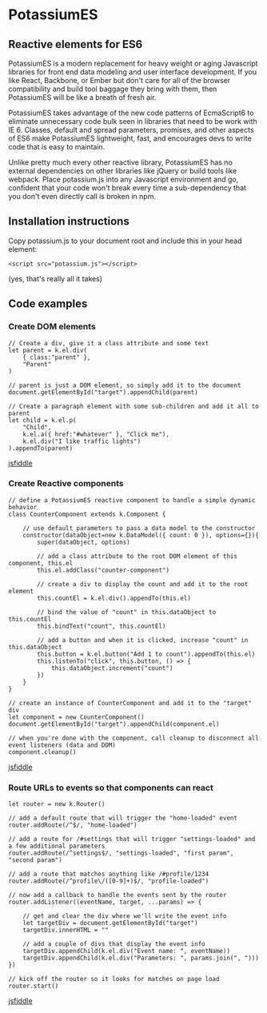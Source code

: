 # PotassiumES

## Reactive elements for ES6

PotassiumES is a modern replacement for heavy weight or aging Javascript libraries for front end data modeling and user interface development. If you like React, Backbone, or Ember but don't care for all of the browser compatibility and build tool baggage they bring with them, then PotassiumES will be like a breath of fresh air.

PotassiumES takes advantage of the new code patterns of EcmaScript6 to eliminate unnecessary code bulk seen in libraries that need to be work with IE 6. Classes, default and spread parameters, promises, and other aspects of ES6 make PotassiumES lightweight, fast, and encourages devs to write code that is easy to maintain.

Unlike pretty much every other reactive library, PotassiumES has no external dependencies on other libraries like jQuery or build tools like webpack. Place potassium.js into any Javascript environment and go, confident that your code won't break every time a sub-dependency that you don't even directly call is broken in npm.

## Installation instructions

Copy potassium.js to your document root and include this in your head element:

	<script src="potassium.js"></script>

(yes, that's really all it takes)

## Code examples

### Create DOM elements

	// Create a div, give it a class attribute and some text
	let parent = k.el.div(
		{ class:"parent" }, 
		"Parent"
	)
	
	// parent is just a DOM element, so simply add it to the document
	document.getElementById("target").appendChild(parent)

	// Create a paragraph element with some sub-children and add it all to parent
	let child = k.el.p(
		"Child",
		k.el.a({ href:"#whatever" }, "Click me"),
		k.el.div("I like traffic lights")
	).appendTo(parent)
[jsfiddle](https://jsfiddle.net/trevorfsmith/apzc4fw9/)

### Create Reactive components

	// define a PotassiumES reactive component to handle a simple dynamic behavior
	class CounterComponent extends k.Component {

		// use default parameters to pass a data model to the constructor 
		constructor(dataObject=new k.DataModel({ count: 0 }), options={}){
			super(dataObject, options)

			// add a class attribute to the root DOM element of this component, this.el
			this.el.addClass("counter-component")

			// create a div to display the count and add it to the root element
			this.countEl = k.el.div().appendTo(this.el)

			// bind the value of "count" in this.dataObject to this.countEl
			this.bindText("count", this.countEl)

			// add a button and when it is clicked, increase "count" in this.dataObject
			this.button = k.el.button("Add 1 to count").appendTo(this.el)
			this.listenTo("click", this.button, () => {
				this.dataObject.increment("count")
			})
		}
	}

	// create an instance of CounterComponent and add it to the "target" div
	let component = new CounterComponent()
	document.getElementById("target").appendChild(component.el)
	
	// when you're done with the component, call cleanup to disconnect all event listeners (data and DOM)
	component.cleanup()
[jsfiddle](https://jsfiddle.net/trevorfsmith/bnd376ve/)

### Route URLs to events so that components can react

	let router = new k.Router()

	// add a default route that will trigger the "home-loaded" event
	router.addRoute(/^$/, "home-loaded")

	// add a route for /#settings that will trigger "settings-loaded" and a few additional parameters
	router.addRoute(/^settings$/, "settings-loaded", "first param", "second param")

	// add a route that matches anything like /#profile/1234
	router.addRoute(/^profile\/([0-9]+)$/, "profile-loaded")

	// now add a callback to handle the events sent by the router
	router.addListener((eventName, target, ...params) => {
	
		// get and clear the div where we'll write the event info
		let targetDiv = document.getElementById("target")
		targetDiv.innerHTML = ""

		// add a couple of divs that display the event info
		targetDiv.appendChild(k.el.div("Event name: ", eventName))
		targetDiv.appendChild(k.el.div("Parameters: ", params.join(", ")))
	})

	// kick off the router so it looks for matches on page load
	router.start()
[jsfiddle](https://jsfiddle.net/trevorfsmith/2rbv11dy/3/)

